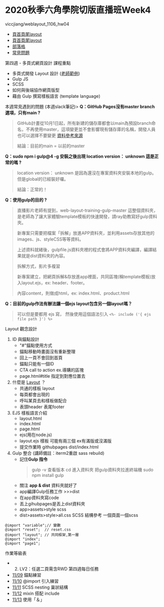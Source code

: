 # 2020秋季六角學院切版直播班Week4
viccjiang/weblayout_1106_hw04

* [頁首頁尾layout](https://viccjiang.github.io/weblayout_1106_hw04/index.html)
* [頁首頁尾layout](https://viccjiang.github.io/weblayout_1106_hw04/layout.html)
* [部落格](https://viccjiang.github.io/weblayout_1106_hw04/blog.html)
* [常見問題](https://viccjiang.github.io/weblayout_1106_hw04/faq.html)

第四週 - 多頁式網頁設計 課程重點
* 多頁式開發 Layout 設計 ([老師範例](https://cacoo.com/diagrams/G4ML24CopC3t8VZX/CD531))
* Gulp JS
* SCSS
* 如何與後端協作網頁版型
* 藉由 Gulp 撰寫樣板語言 (template language)

本週常見遇到的問題 (本週slack筆記)> 
**Q：GitHub Pages沒有master branch 選項，只有main ?** 
> GitHub計畫從10月1日起，所有新建的儲存庫都會以main為預設branch命名，不再使用master，這項變更並不會影響現有儲存庫的名稱，開發人員也可以選擇不要變更 [資料參考來源](https://www.ithome.com.tw/news/140094)
> 
> 結論：目前的main = 以前的master
> 
**Q：sudo npm i gulp@4 -g 安裝之後出現 location version： unknown 這是正常的嗎 ?**
> location version： unknown 是因為還沒在專案資料夾安裝本地的gulp。但是global的已經裝好囉。
> 
> 結論：正常的！
> 
**Q：使用gulp的目的 ?**

> 直播影片老師有提到，web-layout-training-gulp-master 這整個資料夾，是老師為了讓大家體驗template模板的快速開發，請ray助教寫好gulp資料夾。
> 
> 新專案只需要把檔案「拆解」放進APP資料夾，並利用assets存放其他的images、js、styleCSS等等資料。
> 
> 上述資料就緒後，gulpfile.js資料夾裡的程式會將APP資料夾編譯，編譯結果就是dist資料夾的內容。
> 
> 拆解方式，影片多複習[]()
> 
> 新專案建立，把網頁拆解&存放進app裡面，共同區塊(稱template模板)放入layout.ejs，ex: header、footer。
> 
> 內容content，則做成html，ex: index.html、product.html
> 
**Q：目前的gulp作法有辦法讓一個ejs layout包含另一個layout嗎？**
> 可以但是要都用 ejs 寫， 然後使用這個語法引入
> `<%- include ('{ ejs file path }') %> `
> 
Layout 觀念設計
1. ID 與錨點設計
    *    "#"錨點使用方式
    *    錨點移動時畫面沒有重新整理
    *    回上一頁不會回到首頁
    *    錨點只能有一個ID
    *    CTA call to action ex.導購的區塊
    *    page.html#title 指定到對應位置去
3. 什麼是 [Layout](https://cacoo.com/diagrams/fWdDuMY0WrfI0im7/CD531) ？ 
    *    共通的樣板 layout
    *    每頁都會出現的
    *    呼叫某頁去和樣板做配合 
    *    表頭header 表尾footer
5. EJS 樣板語言介紹
    * layout.html
    * index.html
    * page.html
    * ejs(用在node.js)
    * layout.ejs 樣板 可能有兩三個 ex有滿版或沒滿版
    * 提交作業時 githubpages  dist/index.html
7. Gulp 整合 (講師備註：iterm2重啟 sass rebuild)
    * 記住**Gulp 指令**
        >   gulp -v 查看版本
        >   cd 進入資料夾 把gulp資料夾拉進終端機
        >   sudo npm install
        >   gulp 
    * 關注 **app & dist** 資料夾就好了
    * app編譯Gulp任務工作 >>>dist
    * 在app資料夾寫code
    * 丟上gihubpages是丟上dist資料夾
    * app>assets>style     scss
    * dist>assets>style>all.css
SCSS 結構參考
一個頁面一個scss
```
@import "variable";// 變數  
@import "reset";  // reset.css  
@import "layout"; // 共同框架,第一層
@import "index";     
@import "page1";     

```
作業等級表
* 2. LV2：任選二頁需含RWD
第四週每日任務
* [11/09](https://codepen.io/viccjiang/pen/VwjEKdz) 錨點練習
* [11/10](https://codepen.io/viccjiang/pen/mdEzoYr) @import 引入練習
* [11/11](https://codepen.io/viccjiang/pen/eYzQyGo) SCSS nesting 巢狀結構
* [11/12](https://codepen.io/viccjiang/pen/oNLJxGe) mixin 搭配 include
* [11/13](https://codepen.io/viccjiang/pen/PozXVoO) 使用「＆」

